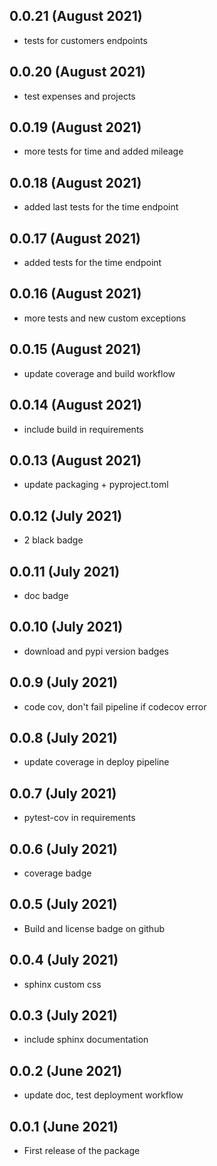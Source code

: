 ## 0.0.21 (August 2021)
- tests for customers endpoints

## 0.0.20 (August 2021)
- test expenses and projects

## 0.0.19 (August 2021)
- more tests for time and added mileage

## 0.0.18 (August 2021)
- added last tests for the time endpoint

## 0.0.17 (August 2021)
- added tests for the time endpoint

## 0.0.16 (August 2021)
- more tests and new custom exceptions

## 0.0.15 (August 2021)
- update coverage and build workflow

## 0.0.14 (August 2021)
- include build in requirements

## 0.0.13 (August 2021)
- update packaging + pyproject.toml

## 0.0.12 (July 2021)
- 2 black badge

## 0.0.11 (July 2021)
- doc badge

## 0.0.10 (July 2021)
- download and pypi version badges

## 0.0.9 (July 2021)
- code cov, don't fail pipeline if codecov error

## 0.0.8 (July 2021)
- update coverage in deploy pipeline

## 0.0.7 (July 2021)
- pytest-cov in requirements

## 0.0.6 (July 2021)
- coverage badge

## 0.0.5 (July 2021)
- Build and license badge on github

## 0.0.4 (July 2021)
- sphinx custom css

## 0.0.3 (July 2021)
- include sphinx documentation

## 0.0.2 (June 2021)
- update doc, test deployment workflow

## 0.0.1 (June 2021)
- First release of the package